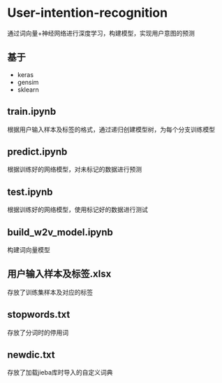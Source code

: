 # User-intention-recognition
通过词向量+神经网络进行深度学习，构建模型，实现用户意图的预测  

## 基于
- keras  
- gensim  
- sklearn  

## train.ipynb
根据用户输入样本及标签的格式，通过递归创建模型树，为每个分支训练模型

## predict.ipynb
根据训练好的网络模型，对未标记的数据进行预测

## test.ipynb
根据训练好的网络模型，使用标记好的数据进行测试

## build_w2v_model.ipynb
构建词向量模型

## 用户输入样本及标签.xlsx
存放了训练集样本及对应的标签

## stopwords.txt
存放了分词时的停用词

## newdic.txt
存放了加载jieba库时导入的自定义词典

